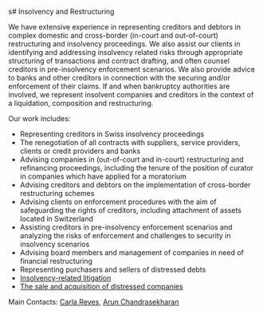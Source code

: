 s# Insolvency and Restructuring

We have extensive experience in representing creditors and debtors in complex domestic and cross-border (in-court and out-of-court) restructuring and insolvency proceedings. We also assist our clients in identifying and addressing insolvency related risks through appropriate structuring of transactions and contract drafting, and often counsel creditors in pre-insolvency enforcement scenarios. We also provide advice to banks and other creditors in connection with the securing and/or enforcement of their claims. If and when bankruptcy authorities are involved, we represent insolvent companies and creditors in the context of a liquidation, composition and restructuring.

Our work includes:

- Representing creditors in Swiss insolvency proceedings
- The renegotiation of all contracts with suppliers, service providers, clients or credit providers and banks
- Advising companies in (out-of-court and in-court) restructuring and refinancing proceedings, including the tenure of the position of curator in companies which have applied for a moratorium
- Advising creditors and debtors on the implementation of cross-border restructuring schemes
- Advising clients on enforcement procedures with the aim of safeguarding the rights of creditors, including attachment of assets located in Switzerland
- Assisting creditors in pre-insolvency enforcement scenarios and analyzing the risks of enforcement and challenges to security in insolvency scenarios
- Advising board members and management of companies in need of financial restructuring
- Representing purchasers and sellers of distressed debts
- [Insolvency-related litigation](/en/practice-areas/litigation-arbitration)
- [The sale and acquisition of distressed companies](/en/practice-areas/ma-private-equity-venture-capital)

Main Contacts: [Carla Reyes](/en/team/cr), [Arun Chandrasekharan](/en/team/ac)
